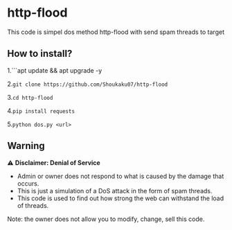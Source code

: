 # http-flood
This code is simpel dos method http-flood with send spam threads to target
## How to install?
1.```apt update && apt upgrade -y

2.```git clone https://github.com/Shoukaku07/http-flood```

3.```cd http-flood```

4.```pip install requests```

5.```python dos.py <url>```
## Warning

⚠️ **Disclaimer: Denial of Service**

- Admin or owner does not respond to what is caused by the damage that occurs.
- This is just a simulation of a DoS attack in the form of spam threads.
- This code is used to find out how strong the web can withstand the load of threads.

Note: the owner does not allow you to modify, change, sell this code.
